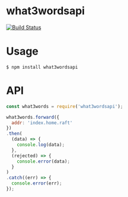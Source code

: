 # what3wordsapi

[![Build Status](https://travis-ci.org/tsamaya/what3wordsapi.svg?branch=master)](https://travis-ci.org/tsamaya/what3wordsapi)

# Usage
  `$ npm install what3wordsapi`

# API

```javascript
const what3words = require('what3wordsapi');

what3words.forward({
  addr: 'index.home.raft'
})
.then(
  (data) => {
    console.log(data);
  },
  (rejected) => {
    console.error(data);
  }
)
.catch((err) => {
  console.error(err);
});
```
